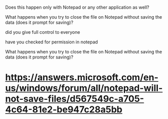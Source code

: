   Does this happen only with Notepad or any other application as well?
  
What happens when you try to close the file on Notepad without saving the data (does it prompt for saving)?

did you give full control to everyone

have you checked for permission in notepad

What happens when you try to close the file on Notepad without saving the data (does it prompt for saving)?

# https://answers.microsoft.com/en-us/windows/forum/all/notepad-will-not-save-files/d567549c-a705-4c64-81e2-be947c28a5bb


